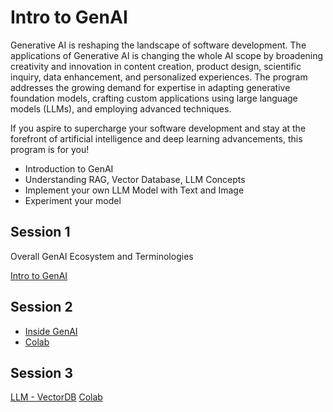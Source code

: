 # Intro to GenAI

Generative AI is reshaping the landscape of software development. The applications of Generative AI is changing the whole AI scope by broadening creativity and innovation in content creation, product design, scientific inquiry, data enhancement, and personalized experiences. The program addresses the growing demand for expertise in adapting generative foundation models, crafting custom applications using large language models (LLMs), and employing advanced techniques.

If you aspire to supercharge your software development and stay at the forefront of artificial intelligence and deep learning advancements, this program is for you!

- Introduction to GenAI
- Understanding RAG, Vector Database, LLM Concepts
- Implement your own LLM Model with Text and Image
- Experiment your model




## Session 1

Overall GenAI Ecosystem and Terminologies

[Intro to GenAI](https://docs.google.com/presentation/d/1ctnZc8YuG2IkLR9VGLaODZBlFmsVXYkfIz1W-Xk16RY/pub?start=false&loop=false&delayms=3000)

## Session 2

- [Inside GenAI](https://docs.google.com/presentation/d/1tSQ7UmpX9eQChGRnZ73DJ7KuOU2OCIqtz1t7Ltu1-b4/pub?start=false&loop=false&delayms=3000&slide=id.g2fd359e8f7b_1_0)
- [Colab](https://colab.research.google.com/drive/11-BRlMcBNyy1Sx8iqYe2B1cOVrZtLmul?usp=sharing)

## Session 3

[LLM - VectorDB](https://docs.google.com/presentation/d/e/2PACX-1vQm_br2u4l0y3M6ApV4BBWkKQM8-Hb4jvQ5BDe87AQF1KmjKFgAyJmiNLMM8Xk9sSIMGmJlr_B0EBXQ/pub?start=false&loop=false&delayms=3000)
[Colab](https://colab.research.google.com/drive/1gp_Wf4B_L7RCuaSyQTpxiIiaYPs53vB4?usp=sharing)
